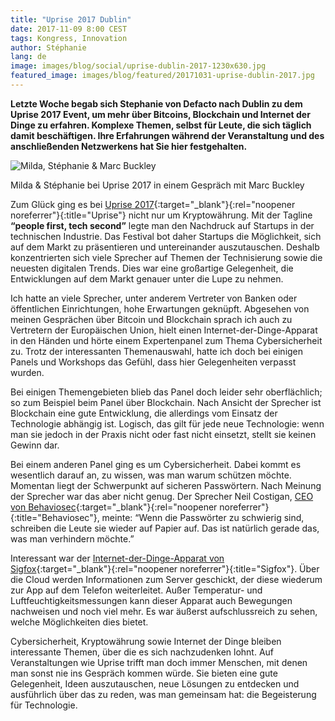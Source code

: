 ```yaml
---
title: "Uprise 2017 Dublin"
date: 2017-11-09 8:00 CEST
tags: Kongress, Innovation
author: Stéphanie
lang: de
image: images/blog/social/uprise-dublin-2017-1230x630.jpg
featured_image: images/blog/featured/20171031-uprise-dublin-2017.jpg
---
```


**​Letzte Woche begab sich Stephanie von Defacto nach Dublin zu dem Uprise 2017 Event, um mehr über Bitcoins, Blockchain und Internet der Dinge zu erfahren. Komplexe Themen, selbst für Leute, die sich täglich damit beschäftigen. Ihre Erfahrungen während der Veranstaltung und des anschließenden Netzwerkens hat Sie hier festgehalten.**

![Milda, Stéphanie & Marc Buckley](/images/blog/uprise_2017-milda_en_stephanie.jpg)
<p class="caption">Milda & Stéphanie bei Uprise 2017 in einem Gespräch mit Marc Buckley</p>

Zum Glück ging es bei [Uprise 2017](https://uprisefestival.co/){:target="_blank"}{:rel="noopener noreferrer"}{:title="Uprise"} nicht nur um Kryptowährung. Mit der Tagline **“people first, tech second”** legte man den Nachdruck auf Startups in der technischen Industrie. Das Festival bot daher Startups die Möglichkeit, sich auf dem Markt zu präsentieren und untereinander auszutauschen. Deshalb konzentrierten sich viele Sprecher auf Themen der Technisierung sowie die neuesten digitalen Trends. Dies war eine großartige Gelegenheit, die Entwicklungen auf dem Markt genauer unter die Lupe zu nehmen.

Ich hatte an viele Sprecher, unter anderem Vertreter von Banken oder öffentlichen Einrichtungen, hohe Erwartungen geknüpft. Abgesehen von meinen Gesprächen über Bitcoin und Blockchain sprach ich auch zu Vertretern der Europäischen Union, hielt einen Internet-der-Dinge-Apparat in den Händen und hörte einem Expertenpanel zum Thema Cybersicherheit zu. Trotz der interessanten Themenauswahl, hatte ich doch bei einigen Panels und Workshops das Gefühl, dass hier Gelegenheiten verpasst wurden.

Bei einigen Themengebieten blieb das Panel doch leider sehr oberflächlich; so zum Beispiel beim Panel über Blockchain. Nach Ansicht der Sprecher ist Blockchain eine gute Entwicklung, die allerdings vom Einsatz der Technologie abhängig ist. Logisch, das gilt für jede neue Technologie: wenn man sie jedoch in der Praxis nicht oder fast nicht einsetzt, stellt sie keinen Gewinn dar.

Bei einem anderen Panel ging es um Cybersicherheit. Dabei kommt es wesentlich darauf an, zu wissen, was man warum schützen möchte. Momentan liegt der Schwerpunkt auf sicheren Passwörtern. Nach Meinung der Sprecher war das aber nicht genug. Der Sprecher Neil Costigan, [CEO von Behaviosec](https://www.behaviosec.com){:target="_blank"}{:rel="noopener noreferrer"}{:title="Behaviosec"}, meinte: “Wenn die Passwörter zu schwierig sind, schreiben die Leute sie wieder auf Papier auf. Das ist natürlich gerade das, was man verhindern möchte.”

Interessant war der [Internet-der-Dinge-Apparat von Sigfox](https://www.sigfox.com/en){:target="_blank"}{:rel="noopener noreferrer"}{:title="Sigfox"}. Über die Cloud werden Informationen zum Server geschickt, der diese wiederum zur App auf dem Telefon weiterleitet. Außer Temperatur- und Luftfeuchtigkeitsmessungen kann dieser Apparat auch Bewegungen nachweisen und noch viel mehr. Es war äußerst aufschlussreich zu sehen, welche Möglichkeiten dies bietet.

Cybersicherheit, Kryptowährung sowie Internet der Dinge bleiben interessante Themen, über die es sich nachzudenken lohnt. Auf Veranstaltungen wie Uprise trifft man doch immer Menschen, mit denen man sonst nie ins Gespräch kommen würde. Sie bieten eine gute Gelegenheit, Ideen auszutauschen, neue Lösungen zu entdecken und ausführlich über das zu reden, was man gemeinsam hat: die Begeisterung für Technologie.
